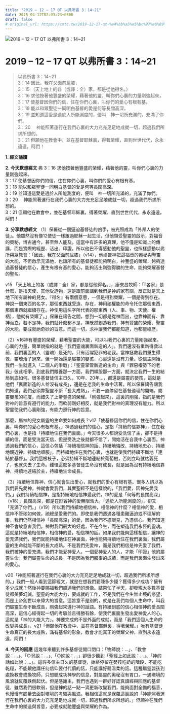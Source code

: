 ```yaml
---
title: "2019 – 12 – 17 QT 以弗所書 3：14~21"
date: 2025-04-12T02:03:23+0800
draft: false
# original_url: https://cmtc.tw/2019-12-17-qt-%e4%bb%a5%e5%bc%97%e6%89%80%e6%9b%b8-3%ef%bc%9a1421
---
```


![2019 – 12 – 17 QT 以弗所書 3：14\~21](/images/qt.jpg   "2019 – 12 – 17 QT 以弗所書 3：14\~21")

# 2019 – 12 – 17 QT 以弗所書 3：14\~21

> 以弗所書 3：14\~21  
> 3：14 因此，我在父面前屈膝，  
> 3：15 （天上地上的各（或譯：全）家，都是從他得名。）  
> 3：16 求他按著他豐盛的榮耀，藉著他的靈，叫你們心裏的力量剛強起來，  
> 3：17 使基督因你們的信，住在你們心裏，叫你們的愛心有根有基，  
> 3：18 能以和眾聖徒一同明白基督的愛是何等長闊高深，  
> 3：19 並知道這愛是過於人所能測度的，便叫　神一切所充滿的，充滿了你們。  
> 3：20 　神能照著運行在我們心裏的大力充充足足地成就一切，超過我們所求所想的。  
> 3：21 但願他在教會中，並在基督耶穌裏，得著榮耀，直到世世代代，永永遠遠。阿們！

**1. 經文誦讀**

**2.  今天默想經文**
弗 3：16 求他按著他豐盛的榮耀，藉著他的靈，叫你們心裏的力量剛強起來。  
3：17 使基督因你們的信，住在你們心裏，叫你們的愛心有根有基。  
3：18 能以和眾聖徒一同明白基督的愛是何等長闊高深。  
3：19 並知道這愛是過於人所能測度的，便叫　神一切所充滿的，充滿了你們。  
3：20 　神能照著運行在我們心裏的大力充充足足地成就一切，超過我們所求所想的。  
3：21 但願他在教會中，並在基督耶穌裏，得著榮耀，直到世世代代，永永遠遠。阿們！

**3. 分享默想經文**
（1）保羅從一個逼迫基督徒的凶手，被光照成為「外邦人的使徒」。他雖然沒有像12使徒一樣跟過耶穌一起生活，但他領受聖靈的啟示，對福音的奧秘，博古通今，甚至無人能及。這當中有許多的真理，他不僅是知識上的傳講，而是實際的經歷、活出、印證。所以他巴不得感動他的聖靈，也照樣感動以弗所與眾教會：「因此，我在父面前屈膝」（v14），他禱告神把這福音的奧秘與聖靈的大能，不但啟示充滿他，也讓所有的基督徒都能夠明白，神豐盛的榮耀．夠夠透過基督徒的信心，產生有根有基的愛心，能夠活出剛強得勝的生命，能夠榮耀基督的聖名。

v15 「天上地上的各（或譯：全）家，都是從他得名。」，康來昌牧師：「『各家』是什麼，是指天使、其他受造物，還是跟前面講到我們是神的家有關，反正就是天上地下所有屬神的兒女。『得名』有兩個意思，一個是得到榮耀，一個是得到存在。神說一個東西的名字，那個東西就受造、存在，神用祂權能的命令托住那個東西，那個東西就繼續存在。神使用這名字所代表的那東西（人、事、物、天使、權柄），他就有榮耀了。」保羅在禱告之間，想到一切都是從神而出，也靠神而有、靠神而立。若不是神，我們就什麼都不是，神既然創造我們，神有豐盛的榮耀、聖靈的大能，要成就祂奇妙的旨意。而這一切，求神讓我們都能知道，也都能經歷。

（2）v16神有豐盛的榮耀，藉著聖靈的大能，可以叫我們心裏的力量剛強起來。心裏的力量，簡單說指的就是「我們靈魂裏面新造的人」。我們還沒有重新得救以前，我們裏面的人（靈魂）是死的，只有活躍犯罪的老我。當神拯救我們重生得救，靈魂活了過來，但一開始還是屬靈的嬰孩，心裏還是沒有力量。從信主開始，我們一生就進入「二個人的爭戰」：「聖靈掌管新造的生命」與「罪惡權勢下的老我」彼此相爭。到底我們餵養那一方面，我們順服那一方面，就決定我們一生的結局到底如何。很多基督徒信主日久，10年、20年…，都還是屬靈的嬰孩，這就是他們「裏面新造的人並沒有成長」，還是在老我的生命中活著。所以保羅禱告讓我們知道，我們必須靠聖靈不斷「長大成熟」，不要一直停留在基督道理的開端，屬靈嬰孩的程度，而錯失了上帝豐盛的榮耀。「剛強起來」，這裏的剛強，指的是我們對神的旨意有遵行的能力，而軟弱剛好相反，就是我們對神的真理沒有能力。所以聖靈使我們心裏剛強，有能力遵行神的旨意。

那麼，屬神的兒女屬靈的生命要如何成長？v17「使基督因你們的信，住在你們心裏，叫你們的愛心有根有基。」神透過我們的信心，是指「持續的信靠神」，住在我們心裏，也是指「持續地住在我們裏面。」今天很多人都說受洗信了主，卻不是持續的信，而是受洗當天信，但是受洗之後就都不信了，開始活在自我中心裏面。神透過我們的信心，這信心包括「持續相信神的話、持續地悔改、持續地忠心、持續地親近神、持續地順服」，而持續地住在我們心裏，也就是使我們持續不斷地「連結於基督」。我們這根枝子，必須持續不斷地連結於葡萄樹，否則立時就枯萎死了，也就失去了生命。難怪這麼多基督徒生命沒有成長，就是因為沒有持續地信靠神，持續地連結於主，持續地生命成長。

（3）持續地信靠神，信心就會生出愛心，就我們的愛心有根有基。很多人誤以為我們要先愛神，神就會愛我們，其實聖經不是這樣說的，「我們愛，因神先愛我們。」我們持續相信神，是指持續地相信神愛我們，神的愛是「何等的長闊高深」（v18），長闊高深，都是在形容神的愛無限浩大，「過於人所能測度的」，卻又「充滿了你們。」（v19）所以我們持續地相信神，相信神的什麼？相信神的愛，相信神不管祂如何做，祂總是愛我們的。即使是我們遭遇各種患難逼迫或不理解的事，我們仍然相信神「長闊高深」的愛，因為我們不憑眼見，乃憑信心。我們知道神不會故意害我們，神對我們最大的好處，不在今生，而在塑造我們永恆的靈魂。這就是持續地相信神，相信神的愛，相信神的話。如果我們能夠這樣相信，讓神的愛充滿我們，我們就能持續地住在神裏面，神也能夠持續地住在我們裏面，我們屬靈的生命就能不斷的長大成熟。不是我們先愛神，而是我們相信是神先愛了我們，我們被神的愛充滿，我們才能愛神愛人。一個愛神愛人的人，才能「印證」他的屬靈生命。我們屬靈生命的成長，不是因為我們服事的成績，而是我們裏面生發出來的愛心。

v20「神能照著運行在我們心裏的大力充充足足地成就一切，超過我們所求所想的。」我們一般人看到這節經文，就是在想我們要賺多少錢？獲得多少成功？擁有多少成就？然後神要賜福我們超過我們的想像。結果忙了半天，卻發現大多數基督徒都美夢幻滅。聖靈的大能大力，要成就的工作，不是我們在今生無止境的慾望，而是上帝創世以來偉大的旨意。這旨意不是別的，就是在我們每個人生命中，叫我們屬靈生命不斷成長，剛強起來遵行神的話語。有持續到底的信心相信神的愛長闊高深，這信心經得起一切的考驗並且得勝有餘，使我們裏面生發出愛神愛人的心。這就是「神的大能大力」。神要完成的不是外面的成就，而是「我們這個人生命的改變與成長」。v21「但願他在教會中，並在基督耶穌裏，得著榮耀。」唯有基督徒生命真正的長大成熟，滿有基督的形象，教會才能真正的榮耀父神，直到永永遠遠，阿們！

**4. 今天的回應**
這幾年來聽到許多基督徒開口閉口：「牧師說：…」、「教會說：…」、「○哥說：…」、「○姊說：…」卻很少聽到「聖經上如此說：…」、「神的話如此說：…」。這許多信主日久的基督徒，始終停留在嬰孩吃奶的階段，不能吃乾糧，不能跟他講任何信仰要付代價的話，只能講好聽溫柔的話。這種屬靈嬰孩到處換教會或換牧師，只想聽成功神學的信息，對屬靈的奧秘沒有胃口，一遇環境的風浪就反覆跌倒起伏。但是感謝主，我們也遇到一群好好認真讀經與回應的基督徒，雖然我們很軟弱，但是神的話一點一滴更新改變我們，能夠面對全備的福音，也慢慢有膽量去面對環境的考驗與風浪。我相信這就是保羅這裏說的「神能照著運行在我們心裏的大力充充足足地成就一切，超過我們所求所想的。」但願神在我們生命中的塑造與旨意，必要成就祂豐盛與榮耀的作為。
